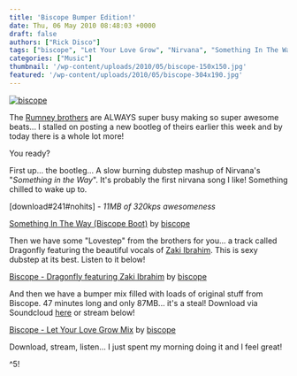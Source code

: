 ```yaml
---
title: 'Biscope Bumper Edition!'
date: Thu, 06 May 2010 08:48:03 +0000
draft: false
authors: ["Rick Disco"]
tags: ["biscope", "Let Your Love Grow", "Nirvana", "Something In The Way", "Zaki Ibrahim"]
categories: ["Music"]
thumbnail: '/wp-content/uploads/2010/05/biscope-150x150.jpg'
featured: '/wp-content/uploads/2010/05/biscope-304x190.jpg'
---
```


[![](/wp-content/uploads/2010/05/biscope.jpg "biscope")](/wp-content/uploads/2010/05/biscope.jpg)

The [Rumney brothers](http://www.facebook.com/pages/Biscope/56014940263 "Biscope") are ALWAYS super busy making so super awesome beats... I stalled on posting a new bootleg of theirs earlier this week and by today there is a whole lot more!

You ready?

First up... the bootleg... A slow burning dubstep mashup of Nirvana's "_Something in the Way_". It's probably the first nirvana song I like! Something chilled to wake up to.

\[download#241#nohits\] - _11MB of 320kps awesomeness_

 [Something In The Way (Biscope Boot)](http://soundcloud.com/biscope/something-in-the-way-biscope-boot) by [biscope](http://soundcloud.com/biscope)

Then we have some "Lovestep" from the brothers for you... a track called Dragonfly featuring the beautiful vocals of [Zaki Ibrahim](http://www.zakiibrahim.com/ "Zaki Ibrahim"). This is sexy dubstep at its best. Listen to it below!

 [Biscope - Dragonfly featuring Zaki Ibrahim](http://soundcloud.com/biscope/biscope-dragonfly-featuring-zaki-ibrahim) by [biscope](http://soundcloud.com/biscope)

And then we have a bumper mix filled with loads of original stuff from Biscope. 47 minutes long and only 87MB... it's a steal! Download via Soundcloud [here](http://soundcloud.com/biscope/biscope-let-your-love-grow-mix-256/download "Download!") or stream below!

 [Biscope - Let Your Love Grow Mix](http://soundcloud.com/biscope/biscope-let-your-love-grow-mix-256) by [biscope](http://soundcloud.com/biscope)

Download, stream, listen... I just spent my morning doing it and I feel great!

^5!

